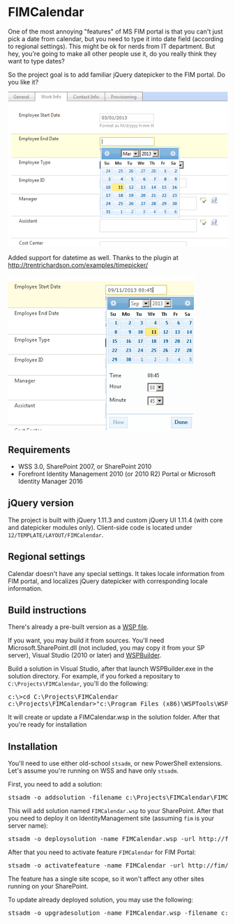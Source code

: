 # FIMCalendar

One of the most annoying "features" of MS FIM portal is that you can't just pick a date from calendar, but you need to type it into date field (according to regional settings). 
This might be ok for nerds from IT department. But hey, you're going to make all other people use it, do you really think they want to type dates?

So the project goal is to add familiar jQuery datepicker to the FIM portal. Do you like it?

![demo](demo.png)

Added support for datetime as well. Thanks to the plugin at http://trentrichardson.com/examples/timepicker/

![demo2](demo2.png)

## Requirements

* WSS 3.0, SharePoint 2007, or SharePoint 2010
* Forefront Identity Management 2010 (or 2010 R2) Portal or Microsoft Identity Manager 2016

## jQuery version

The project is built with jQuery 1.11.3 and custom jQuery UI 1.11.4 (with core and datepicker modules only). Client-side code is located under `12/TEMPLATE/LAYOUT/FIMCalendar`.

## Regional settings

Calendar doesn't have any special settings. It takes locale information from FIM portal, and localizes jQuery datepicker with corresponding locale information.

## Build instructions

There's already a pre-built version as a [WSP file](FIMCalendar.wsp).

If you want, you may build it from sources. You'll need Microsoft.SharePoint.dll (not included, you may copy it from your SP server), Visual Studio (2010 or later) and [WSPBuilder](http://wspbuilder.codeplex.com).

Build a solution in Visual Studio, after that launch WSPBuilder.exe in the solution directory. For example, if you forked a repositary to `C:\Projects\FIMCalendar`, you'll do the following:
<pre>
c:\>cd C:\Projects\FIMCalendar
c:\Projects\FIMCalendar>"c:\Program Files (x86)\WSPTools\WSPBuilderExtensions\WSPBuilder.exe"
</pre>

It will create or update a FIMCalendar.wsp in the solution folder. After that you're ready for installation

## Installation

You'll need to use either old-school `stsadm`, or new PowerShell extensions. Let's assume you're running on WSS and have only `stsadm`.

First, you need to add a solution:
<pre>
stsadm -o addsolution -filename c:\Projects\FIMCalendar\FIMCalendar.wsp
</pre>

This will add solution named `FIMCalendar.wsp` to your SharePoint. After that you need to deploy it on IdentityManagement site (assuming `fim` is your server name):
<pre>
stsadm -o deploysolution -name FIMCalendar.wsp -url http://fim/IdentityManangement/ -immediate -allowgacdeployment
</pre>

After that you need to activate feature `FIMCalendar` for FIM Portal:
<pre>
stsadm -o activatefeature -name FIMCalendar -url http://fim/IdentityManangement/
</pre>

The feature has a single site scope, so it won't affect any other sites running on your SharePoint.

To update already deployed solution, you may use the following:
<pre>
stsadm -o upgradesolution -name FIMCalendar.wsp -filename c:\Projects\FIMCalendar\FIMCalendar.wsp -immediate -allowgacdeployment
</pre>
